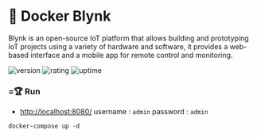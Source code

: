 # 🎉 Docker Blynk

Blynk is an open-source IoT platform that allows building and prototyping IoT projects using a variety of hardware and software, it provides a web-based interface and a mobile app for remote control and monitoring.

![version](https://img.shields.io/badge/version-1.0-blue)
![rating](https://img.shields.io/badge/rating-★★★★★-yellow)
![uptime](https://img.shields.io/badge/uptime-100%25-brightgreen)

### =🏆 Run

- [http://localhost:8080/](http://localhost:8080/) username : `admin` password : `admin`

```shell
docker-compose up -d
```
